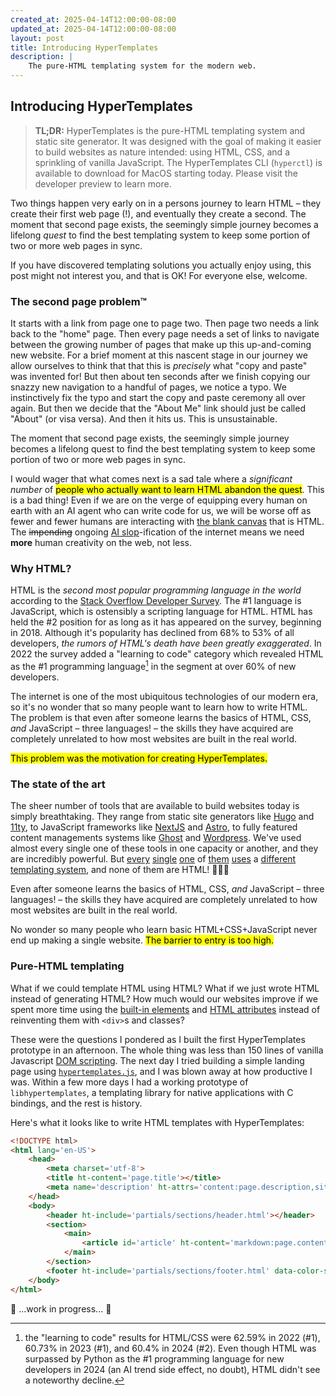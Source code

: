 ```yaml
---
created_at: 2025-04-14T12:00:00-08:00
updated_at: 2025-04-14T12:00:00-08:00
layout: post
title: Introducing HyperTemplates
description: |
    The pure-HTML templating system for the modern web.
---
```


## Introducing HyperTemplates

> **TL;DR:** HyperTemplates is the pure-HTML templating system and static site generator. 
> It was designed with the goal of making it easier to build websites as nature intended: using HTML, CSS, and a sprinkling of vanilla JavaScript. 
> The HyperTemplates CLI (`hyperctl`) is available to download for MacOS starting today.
> Please visit the developer preview to learn more.

Two things happen very early on in a persons journey to learn HTML – they create their first web page (!), and eventually they create a second.
The moment that second page exists, the seemingly simple journey becomes a lifelong _quest_ to find the best templating system to keep some portion of two or more web pages in sync.

If you have discovered templating solutions you actually enjoy using, this post might not interest you, and that is OK!
For everyone else, welcome.

<!--more-->

### The second page problem&trade;

It starts with a link from page one to page two.
Then page two needs a link back to the "home" page.
Then every page needs a set of links to navigate between the growing number of pages that make up this up-and-coming new website.
For a brief moment at this nascent stage in our journey we allow ourselves to think that that this is _precisely_ what "copy and paste" was invented for!
But then about ten seconds after we finish copying our snazzy new navigation to a handful of pages, we notice a typo.
We instinctively fix the typo and start the copy and paste ceremony all over again.
But then we decide that the "About Me" link should just be called "About" (or visa versa).
And then it hits us.
This is unsustainable.

<pull-quote ht-element>

The moment that second page exists, the seemingly simple journey becomes a lifelong quest to find the best templating system to keep some portion of two or more web pages in sync.

</pull-quote>

I would wager that what comes next is a sad tale where a _significant number_ of <mark>people who actually want to learn HTML abandon the quest</mark>.
This is a bad thing!
Even if we are on the verge of equipping every human on earth with an AI agent who can write code for us, we will be worse off as fewer and fewer humans are interacting with [the blank canvas] that is HTML.
The <del>impending</del> ongoing [AI slop](https://en.wikipedia.org/wiki/AI_slop)-ification of the internet means we need **more** human creativity on the web, not less.

### Why HTML?

HTML is the _second most popular programming language in the world_ according to the [Stack Overflow Developer Survey].
The #1 language is JavaScript, which is ostensibly a scripting language for HTML.
HTML has held the #2 position for as long as it has appeared on the survey, beginning in 2018.
Although it's popularity has declined from 68% to 53% of all developers, _the rumors of HTML's death have been greatly exaggerated_.
In 2022 the survey added a "learning to code" category which revealed HTML as the #1 programming language[^1] in the segment at over 60% of new developers.

The internet is one of the most ubiquitous technologies of our modern era, so it's no wonder that so many people want to learn how to write HTML.
The problem is that even after someone learns the basics of HTML, CSS, _and_ JavaScript – three languages! – the skills they have acquired are completely unrelated to how most websites are built in the real world.

<mark>This problem was the motivation for creating HyperTemplates.</mark>

### The state of the art

The sheer number of tools that are available to build websites today is simply breathtaking.
They range from static site generators like [Hugo] and [11ty], to JavaScript frameworks like [NextJS] and [Astro], to fully featured content managements systems like [Ghost] and [Wordpress].
We've used almost every single one of these tools in one capacity or another, and they are incredibly powerful.
But [every](https://gohugo.io/templates/introduction/) [single](https://www.11ty.dev/docs/languages/liquid/#supported-features) [one](https://nextjs.org/docs/app/getting-started/layouts-and-pages) of [them](https://docs.astro.build/en/reference/astro-syntax/) [uses](https://handlebarsjs.com/guide/expressions.html#basic-usage) a [different templating system](https://developer.wordpress.org/themes/templates/introduction-to-templates/), and none of them are HTML! 🤦🏽‍♂️

<pull-quote ht-element>

Even after someone learns the basics of HTML, CSS, _and_ JavaScript – three languages! – the skills they have acquired are completely unrelated to how most websites are built in the real world.

</pull-quote>

No wonder so many people who learn basic HTML+CSS+JavaScript never end up making a single website.
<mark>The barrier to entry is too high.</mark>

### Pure-HTML templating

What if we could template HTML using HTML?
What if we just wrote HTML instead of generating HTML? 
How much would our websites improve if we spent more time using the [built-in elements] and [HTML attributes] instead of reinventing them with `<div>`s and classes?

These were the questions I pondered as I built the first HyperTemplates prototype in an afternoon.
The whole thing was less than 150 lines of vanilla Javascript [DOM scripting].
The next day I tried building a simple landing page using [`hypertemplates.js`], and I was blown away at how productive I was.
Within a few more days I had a working prototype of `libhypertemplates`, a templating library for native applications with C bindings, and the rest is history.

Here's what it looks like to write HTML templates with HyperTemplates:

<code-snippet ht-element filename='example.html' caption='An example HyperTemplates layout.'>

```html
<!DOCTYPE html>
<html lang='en-US'>
    <head>
        <meta charset='utf-8'>
        <title ht-content='page.title'></title>
        <meta name='description' ht-attrs='content:page.description,site.description'>
    </head>
    <body>
        <header ht-include='partials/sections/header.html'></header>
        <section>
            <main>
                <article id='article' ht-content='markdown:page.content'></article>
            </main>
        </section>
        <footer ht-include='partials/sections/footer.html' data-color-scheme='dark'></footer>
    </body>
</html>
```

</code-snippet>

🚧 ...work in progress... 🚧


<!-- Links -->
[the blank canvas]: /blog/html-is-a-blank-canvas
[Stack Overflow Developer Survey]: https://survey.stackoverflow.co

[Hugo]: https://gohugo.io
[11ty]: https://www.11ty.dev
[Astro]: https://astro.build
[NextJS]: https://nextjs.org
[Ghost]: https://ghost.org
[Wordpress]: https://wordpress.org
[one billion dollars]: https://linktr.ee/blog/linktree-raise-alex-zaccaria-unicorn/
[built-in elements]: https://developer.mozilla.org/en-US/docs/Web/HTML/Element
[HTML attributes]: https://developer.mozilla.org/en-US/docs/Web/HTML/Attributes
[DOM scripting]: https://developer.mozilla.org/en-US/docs/Learn_web_development/Core/Scripting/DOM_scripting
[`hypertemplates.js`]: https://github.com/herdworks/hypertemplates-js

<!-- Footnotes -->
[^1]: the "learning to code" results for HTML/CSS were 62.59% in 2022 (#1), 60.73% in 2023 (#1), and 60.4% in 2024 (#2). 
      Even though HTML was surpassed by Python as the #1 programming language for new developers in 2024 (an AI trend side effect, no doubt), HTML didn't see a noteworthy decline.